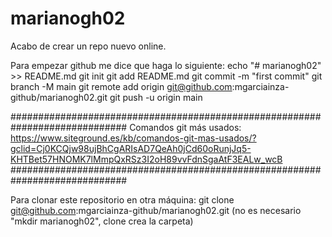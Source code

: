 # marianogh02

Acabo de crear un repo nuevo online.

Para empezar github me dice que haga lo siguiente:
echo "# marianogh02" >> README.md
git init
git add README.md
git commit -m "first commit"
git branch -M main
git remote add origin git@github.com:mgarciainza-github/marianogh02.git
git push -u origin main

#############################################################################
Comandos git más usados: https://www.siteground.es/kb/comandos-git-mas-usados/?gclid=Cj0KCQjw98ujBhCgARIsAD7QeAh0jCd60oRunjJq5-KHTBet57HNOMK7lMmpQxRSz3I2oH89vvFdnSgaAtF3EALw_wcB
#############################################################################

Para clonar este repositorio en otra máquina:
git clone git@github.com:mgarciainza-github/marianogh02.git 
(no es necesario "mkdir marianogh02", clone crea la carpeta)

